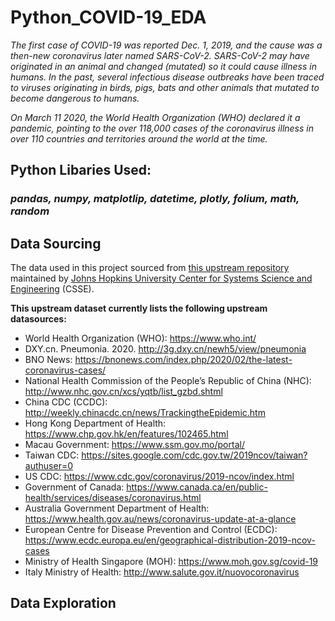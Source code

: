 # Python_COVID-19_EDA

*The first case of COVID-19 was reported Dec. 1, 2019, and the cause was a then-new coronavirus later named SARS-CoV-2. SARS-CoV-2 may have originated in an animal and changed (mutated) so it could cause illness in humans. In the past, several infectious disease outbreaks have been traced to viruses originating in birds, pigs, bats and other animals that mutated to become dangerous to humans.*

*On March 11 2020, the World Health Organization (WHO) declared it a pandemic, pointing to the over 118,000 cases of the coronavirus illness in over 110 countries and territories around the world at the time.*

## Python Libaries Used: 
### *pandas, numpy, matplotlip, datetime, plotly, folium, math, random*

## Data Sourcing

The data used in this project sourced from [this upstream repository](https://github.com/CSSEGISandData/COVID-19) maintained by [Johns Hopkins University Center for Systems Science and Engineering](https://systems.jhu.edu/) (CSSE).

**This upstream dataset currently lists the following upstream datasources:**

- World Health Organization (WHO): https://www.who.int/
- DXY.cn. Pneumonia. 2020. http://3g.dxy.cn/newh5/view/pneumonia
- BNO News: https://bnonews.com/index.php/2020/02/the-latest-coronavirus-cases/
- National Health Commission of the People’s Republic of China (NHC): http://www.nhc.gov.cn/xcs/yqtb/list_gzbd.shtml
- China CDC (CCDC): http://weekly.chinacdc.cn/news/TrackingtheEpidemic.htm
- Hong Kong Department of Health: https://www.chp.gov.hk/en/features/102465.html
- Macau Government: https://www.ssm.gov.mo/portal/
- Taiwan CDC: https://sites.google.com/cdc.gov.tw/2019ncov/taiwan?authuser=0
- US CDC: https://www.cdc.gov/coronavirus/2019-ncov/index.html
- Government of Canada: https://www.canada.ca/en/public-health/services/diseases/coronavirus.html
- Australia Government Department of Health: https://www.health.gov.au/news/coronavirus-update-at-a-glance
- European Centre for Disease Prevention and Control (ECDC): https://www.ecdc.europa.eu/en/geographical-distribution-2019-ncov-cases
- Ministry of Health Singapore (MOH): https://www.moh.gov.sg/covid-19
- Italy Ministry of Health: http://www.salute.gov.it/nuovocoronavirus

## Data Exploration 
